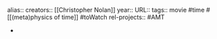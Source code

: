 alias::
creators:: [[Christopher Nolan]]
year::
URL::
tags:: movie #time #[[(meta)physics of time]] #toWatch
rel-projects:: #AMT


-
